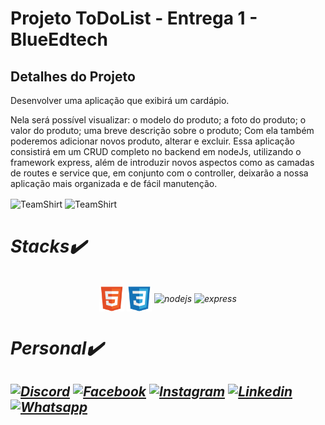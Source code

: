 # Projeto ToDoList - Entrega 1 - BlueEdtech

## Detalhes do Projeto

Desenvolver uma aplicação que exibirá um cardápio.

Nela será possível visualizar:
o modelo do produto;
a foto do produto;
o valor do produto;
uma breve descrição sobre o produto;
Com ela também poderemos adicionar novos produto, alterar e excluir.
Essa aplicação consistirá em um CRUD completo no backend em nodeJs, utilizando o framework express, além de introduzir novos aspectos como as camadas de routes e service que, em conjunto com o controller, deixarão a nossa aplicação mais organizada e de fácil manutenção.

<img align="center" alt="TeamShirt" height="200" width="500" src="https://user-images.githubusercontent.com/97798047/163739821-5ce30013-4947-4837-865c-a20720e1c38b.png">

<img align="center" alt="TeamShirt" height="200" width="500" src="https://user-images.githubusercontent.com/97798047/163739860-296436b7-7247-4c86-9849-930bd221ee8c.png">

## <h1> <i>Stacks✔️<i></h1>
 
<p align="center">
 <div align="center"><br>
  <img align="center" alt="HTML" height="40" width="40" src="https://raw.githubusercontent.com/devicons/devicon/master/icons/html5/html5-original.svg">
  <img align="center" alt="CSS" height="40" width="40" src="https://raw.githubusercontent.com/devicons/devicon/master/icons/css3/css3-original.svg">
  <img align="center" alt="nodejs" height="40" width="40" src="https://cdn.worldvectorlogo.com/logos/nodejs-icon.svg">
  <img align="center" alt="express" height="40" width="40" src="https://cdn.jsdelivr.net/gh/devicons/devicon/icons/express/express-original.svg"> 
 </div> </p>
 
 
## <h1> <i>Personal✔️<i></h1>
  
  ## [![Discord](https://img.shields.io/badge/Discord-7289DA?style=for-the-badge&logo=discord&logoColor=white)](https://discord.gg/ghaa7sEu) [![Facebook](https://img.shields.io/badge/Facebook-1877F2?style=for-the-badge&logo=facebook&logoColor=white)](https://www.facebook.com/danilo.diniz.319452) [![Instagram](https://img.shields.io/badge/Instagram-E4405F?style=for-the-badge&logo=instagram&logoColor=white)](https://www.instagram.com/dan_dinizs/) [![Linkedin](https://img.shields.io/badge/LinkedIn-0077B5?style=for-the-badge&logo=linkedin&logoColor=white)](https://www.linkedin.com/in/danilo-diniz-dos-santos-7034b8136/) [![Whatsapp](https://img.shields.io/badge/WhatsApp-25D366?style=for-the-badge&logo=whatsapp&logoColor=white)](https://api.whatsapp.com/send?phone=5521979157512)
